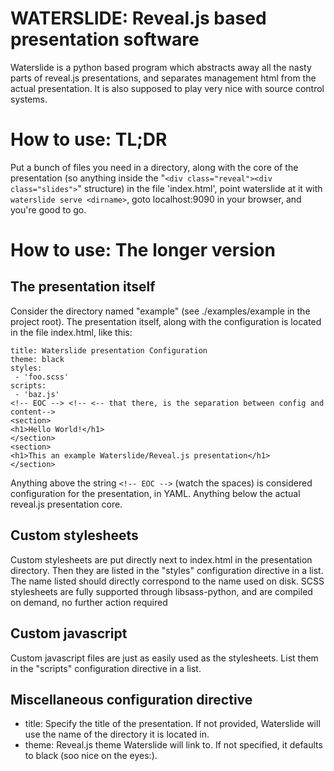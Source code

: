 # WATERSLIDE: Reveal.js based presentation software
Waterslide is a python based program which abstracts away all the nasty
parts of reveal.js presentations, and separates management html from
the actual presentation. It is also supposed to play very nice with source
control systems.

# How to use: TL;DR
Put a bunch of files you need in a directory, along with the core of the
presentation (so anything inside the "`<div class="reveal"><div class="slides">`"
structure) in the file 'index.html', point waterslide at it with
`waterslide serve <dirname>`, goto localhost:9090 in your browser,
and you're good to go.

# How to use: The longer version

## The presentation itself
Consider the directory named "example" (see ./examples/example in the project
root). The presentation itself, along with the configuration is located
in the file index.html, like this:

~~~~~~
title: Waterslide presentation Configuration
theme: black
styles:
 - 'foo.scss'
scripts:
 - 'baz.js'
<!-- EOC --> <!-- <-- that there, is the separation between config and content-->
<section>
<h1>Hello World!</h1>
</section>
<section>
<h1>This an example Waterslide/Reveal.js presentation</h1>
</section>
~~~~~~

Anything above the string `<!-- EOC -->` (watch the spaces) is considered
configuration for the presentation, in YAML. Anything below the actual
reveal.js presentation core.

## Custom stylesheets
Custom stylesheets are put directly next to index.html in the presentation
directory. Then they are listed in the "styles" configuration directive in a
list. The name listed should directly correspond to the name used on disk.
SCSS stylesheets are fully supported through libsass-python, and are compiled
on demand, no further action required

## Custom javascript
Custom javascript files are just as easily used as the stylesheets. List them
in the "scripts" configuration directive in a list.

## Miscellaneous configuration directive
- title: Specify the title of the presentation. If not provided, Waterslide
	will use the name of the directory it is located in.
- theme: Reveal.js theme Waterslide will link to. If not specified, it defaults
	to black (soo nice on the eyes:).
